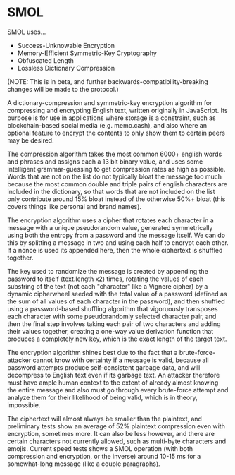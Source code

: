# SMOL

SMOL uses...
- Success-Unknowable Encryption
- Memory-Efficient Symmetric-Key Cryptography
- Obfuscated Length
- Lossless Dictionary Compression

(NOTE: This is in beta, and further backwards-compatibility-breaking changes will be made to the protocol.)

A dictionary-compression and symmetric-key encryption algorithm for compressing and encrypting English text, written originally in JavaScript. Its purpose is for use in applications where storage is a constraint, such as blockchain-based social media (e.g. memo.cash), and also where an optional feature to encrypt the contents to only show them to certain peers may be desired.

The compression algorithm takes the most common 6000+ english words and phrases and assigns each a 13 bit binary value, and uses some intelligent grammar-guessing to get compression rates as high as possible. Words that are not on the list do not typically bloat the message too much because the most common double and triple pairs of english characters are included in the dictionary, so that words that are not included on the list only contribute around 15% bloat instead of the otherwise 50%+ bloat (this covers things like personal and brand names).

The encryption algorithm uses a cipher that rotates each character in a message with a unique pseudorandom value, generated symmetrically using both the entropy from a password and the message itself. We can do this by splitting a message in two and using each half to encrypt each other. If a nonce is used its appended here, then the whole ciphertext is shuffled together.

The key used to randomize the message is created by appending the password to itself (text.length x2) times, rotating the values of each substring of the text (not each "character" like a Vignere cipher) by a dynamic cipherwheel seeded with the total value of a password (defined as the sum of all values of each character in the password), and then shuffled using a password-based shuffling algorithm that vigoruously transposes each character with some pseudorandomly selected character pair, and then the final step involves taking each pair of two characters and adding their values together, creating a one-way value derivation function that produces a completely new key, which is the exact length of the target text.

The encryption algorithm shines best due to the fact that a brute-force-attacker cannot know with certainty if a message is valid, because all password attempts produce self-consistent garbage data, and will decompress to English text even if its garbage text. An attacker therefore must have ample human context to the extent of already almost knowing the entire message and also must go through every brute-force attempt and analyze them for their likelihood of being valid, which is in theory, impossible.

The ciphertext will almost always be smaller than the plaintext, and preliminary tests show an average of 52% plaintext compression even with encryption, sometimes more. It can also be less however, and there are certain characters not currently allowed, such as multi-byte characters and emojis. Current speed tests shows a SMOL operation (with both compression and encryption, or the inverse) around 10-15 ms for a somewhat-long message (like a couple paragraphs).
